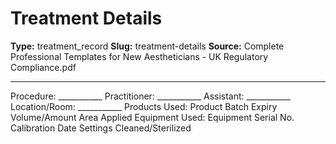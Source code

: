 # Treatment Details

**Type:** treatment_record
**Slug:** treatment-details
**Source:** Complete Professional Templates for New Aestheticians - UK Regulatory Compliance.pdf

---

Procedure: ___________ Practitioner: ___________ Assistant: ___________ Location/Room: ___________
Products Used:
Product Batch Expiry Volume/Amount Area Applied
Equipment Used:
Equipment Serial No. Calibration Date Settings Cleaned/Sterilized